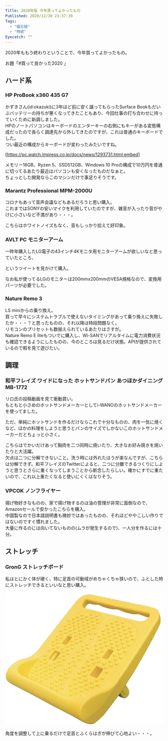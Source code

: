 ```yaml
---
Title: 2020年版 今年買ってよかったもの
Published: 2020/12/30 23:37:39
Tags:
  - "備忘録"
  - "物欲"
Eyecatch: ""
---
```

2020年ももう終わりということで、今年買ってよかったもの。  

お題「#買って良かった2020 」


## ハード系  
### HP ProBook x360 435 G7
かずきさん(id:okazuki)に3年ほど前に安く譲ってもらったSurface Bookもだいぶバッテリーの持ちが悪くなってきたこともあり、今回仕事の打ち合わせに持っていくために新調しました。  
HPのノートパソコンはキーボードのエンターキーの右側にもキーがある変態構成だったので長らく調達先から外してきたのですが、これは普通のキーボードでした。  
つい最近の構成からキーボードが変わったみたいですね。  

[https://pc.watch.impress.co.jp/docs/news/1293731.html:embed]

メモリー16GB、Ryzen 5、SSD512GB、Windows 10 Proの構成で10万円を普通に切ってるあたり最近はパソコンも安くなったものだなぁと。  
ちょっとした開発ならこのマシンだけで事足りそうです。  

<?# AmazonAffiliate B08LD4V8NM /?>


### Marantz Professional MPM-2000U

コロナもあって音声会議などもあるだろうと思い購入。  
これまではSONYの安いマイクを利用していたのですが、雑音が入ったり音がやけに小さいなど不満があり・・・。  

こちらはホワイトノイズもなく、音もしっかり拾えて好印象。  

<?# AmazonAffiliate B01GJ9IUNY /?>


### AVLT PC モニターアーム

<?# AmazonAffiliate B083QGXMXZ /?>

一昨年購入したLG電子の43インチ4Kモニタ用モニターアームが欲しいなと思っていたところ、

<?# Twitter 1332553243302379522 /?>

というツイートを見かけて購入。  

なお私が使ってるLGのモニターは200mmx200mmのVESA規格なので、変換用パーツが必要でした。  

<?# AmazonAffiliate B00AAHOYXM /?>



### Nature Remo 3


<?# AmazonAffiliate B08BLSLWH4 /?>


LS miniからの乗り換え。  
買って早々にシステムトラブルで使えないタイミングがあって乗り換えに失敗したか・・・？と思ったものの、それ以降は特段問題なく。  
リモコンのプリセットも数揃えられているあたりはさすが。  
Nature Remo E liteもついでに購入し、Wi-SANでリアルタイムに電力消費状況も確認できるようにしたものの、今のところは見るだけ状態。APIが提供されているので暇を見て遊びたい。


<?# AmazonAffiliate B086WGR1TZ /?>



## 調理
### 和平フレイズ ワイドになった ホットサンドパン あつほかダイニング MB-1772

<?# AmazonAffiliate B08CR5KD5V /?>


リロ氏の投稿動画を見て衝動買い。  
もともと小さめのホットサンドメーカーとしてi-WANOのホットサンドメーカーを使ってました。  

<?# AmazonAffiliate B07PF8M23R /?>

ただ、単純にホットサンドを作るだけならこれで十分なものの、肉を一気に焼くなど、ほかの料理をしようと思うとパンのサイズでしかないこのホットサンドメーカーだとちょっと小さく。  

こちらはでかいだけあって胸肉を二つ同時に焼いたり、大きなお好み焼きを焼いたりと大活躍。  
欠点は二つに分解できないこと。洗う時には外れたほうが楽なんですが、こちらは分解できず。和平フレイズのTwitterによると、二つに分離できるつくりにしようと思うとさらに重くなってしまうことから断念したらしい。確かにすでに重たいので、これ以上重たくなると使いにくくはなりそう。  

<?# Twitter 1299262250679635968 /?>


### VPCOK ノンフライヤー

<?# AmazonAffiliate B07JFYQ4V1 /?>

揚げ物好きなものの、家で揚げ物するのは油の管理が非常に面倒なので、Amazonセールで安かったこちらを購入。  
中国製なので日本語説明書も微妙ではあったものの、それほどややこしい作りではないのですぐ慣れました。  
大量に作るのには向いてないものの(ムラが発生するので)、一人分を作るには十分。  




## ストレッチ  

### GronG ストレッチボード
私はとにかく体が硬く、特に足首の可動域がめちゃくちゃ狭いので、ふとした時にストレッチできるといいなと思い購入。  

![](20201230230825.png) 

角度を調整して上に乗るだけで足首とふくらはぎが伸びて心地よい・・・。  


<?# AmazonAffiliate B07NCWQS7W /?>